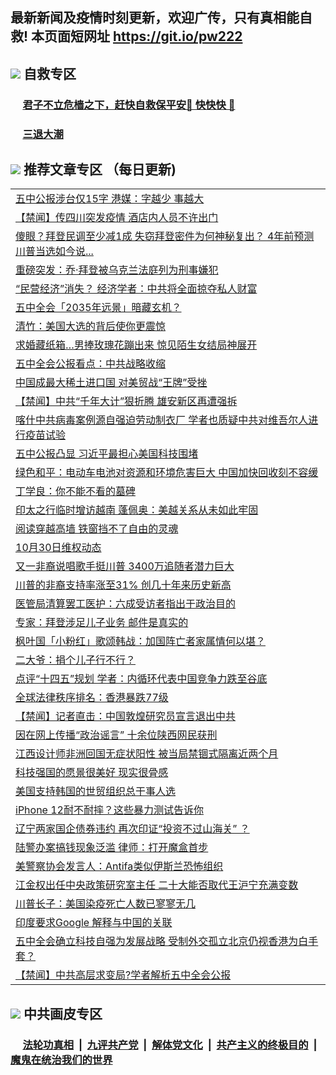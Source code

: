 ## 最新新闻及疫情时刻更新，欢迎广传，只有真相能自救! 本页面短网址 https://git.io/pw222



## <img src="https://img.icons8.com/cute-clipart/2x/circled-right.png">  自救专区

 ### &nbsp;&nbsp;&nbsp;&nbsp; [君子不立危樯之下，赶快自救保平安🍎 快快快 📩](https://github.com/pwgy/td/blob/master/README.md)
 
 ### &nbsp;&nbsp;&nbsp;&nbsp; [三退大潮](https://is.gd/fCPoKo) 
 
## <img src="https://img.icons8.com/cute-clipart/2x/circled-right.png"> 推荐文章专区 （每日更新)

<Table>
<tr><td colspan="2" align="left"><a href="https://jqmwojsx.xhuyd.press/?name=c1240128&key=encdeuyadochlaxz&from=pw2">五中公报涉台仅15字 港媒：字越少 事越大</a></td></tr>
<tr><td colspan="2" align="left"><a href="https://jqmwojsx.xhuyd.press/?name=c1240183&key=encdeuyadochlaxz&from=pw2">【禁闻】传四川突发疫情 酒店内人员不许出门</a></td></tr>
<tr><td colspan="2" align="left"><a href="https://jqmwojsx.xhuyd.press/?name=c1240125&key=encdeuyadochlaxz&from=pw2">傻眼？拜登民调至少减1成 失窃拜登密件为何神秘复出？ 4年前预测川普当选如今说...</a></td></tr>
<tr><td colspan="2" align="left"><a href="https://jqmwojsx.xhuyd.press/?name=c1240191&key=encdeuyadochlaxz&from=pw2">重磅突发：乔·拜登被乌克兰法庭列为刑事嫌犯</a></td></tr>
<tr><td colspan="2" align="left"><a href="https://jqmwojsx.xhuyd.press/?name=c1240146&key=encdeuyadochlaxz&from=pw2">“民营经济”消失？ 经济学者：中共将全面掠夺私人财富</a></td></tr>
<tr><td colspan="2" align="left"><a href="https://jqmwojsx.xhuyd.press/?name=c1240176&key=encdeuyadochlaxz&from=pw2">五中全会「2035年远景」暗藏玄机？</a></td></tr>
<tr><td colspan="2" align="left"><a href="https://jqmwojsx.xhuyd.press/?name=c1240121&key=encdeuyadochlaxz&from=pw2">清竹：美国大选的背后使你更震惊</a></td></tr>
<tr><td colspan="2" align="left"><a href="https://jqmwojsx.xhuyd.press/?name=c1240138&key=encdeuyadochlaxz&from=pw2">求婚藏纸箱…男捧玫瑰花蹦出来 惊见陌生女结局神展开</a></td></tr>
<tr><td colspan="2" align="left"><a href="https://jqmwojsx.xhuyd.press/?name=c1240120&key=encdeuyadochlaxz&from=pw2">五中全会公报看点：中共战略收缩</a></td></tr>
<tr><td colspan="2" align="left"><a href="https://jqmwojsx.xhuyd.press/?name=c1240184&key=encdeuyadochlaxz&from=pw2">中国成最大稀土进口国 对美贸战“王牌”受挫</a></td></tr>
<tr><td colspan="2" align="left"><a href="https://jqmwojsx.xhuyd.press/?name=c1240140&key=encdeuyadochlaxz&from=pw2">【禁闻】中共“千年大计”狠折腾 雄安新区再遭强拆</a></td></tr>
<tr><td colspan="2" align="left"><a href="https://jqmwojsx.xhuyd.press/?name=c1240174&key=encdeuyadochlaxz&from=pw2">喀什中共病毒案例源自强迫劳动制衣厂 学者也质疑中共对维吾尔人进行疫苗试验</a></td></tr>
<tr><td colspan="2" align="left"><a href="https://jqmwojsx.xhuyd.press/?name=c1240180&key=encdeuyadochlaxz&from=pw2">五中公报凸显 习近平最担心美国科技围堵</a></td></tr>
<tr><td colspan="2" align="left"><a href="https://jqmwojsx.xhuyd.press/?name=c1240123&key=encdeuyadochlaxz&from=pw2">绿色和平：电动车电池对资源和环境危害巨大 中国加快回收刻不容缓</a></td></tr>
<tr><td colspan="2" align="left"><a href="https://jqmwojsx.xhuyd.press/?name=c1240201&key=encdeuyadochlaxz&from=pw2">丁学良：你不能不看的墓碑</a></td></tr>
<tr><td colspan="2" align="left"><a href="https://jqmwojsx.xhuyd.press/?name=c1240135&key=encdeuyadochlaxz&from=pw2">印太之行临时增访越南 蓬佩奥：美越关系从未如此牢固</a></td></tr>
<tr><td colspan="2" align="left"><a href="https://jqmwojsx.xhuyd.press/?name=c1240172&key=encdeuyadochlaxz&from=pw2">阅读穿越高墙 铁窗挡不了自由的灵魂</a></td></tr>
<tr><td colspan="2" align="left"><a href="https://jqmwojsx.xhuyd.press/?name=c1240181&key=encdeuyadochlaxz&from=pw2">10月30日维权动态</a></td></tr>
<tr><td colspan="2" align="left"><a href="https://jqmwojsx.xhuyd.press/?name=c1240149&key=encdeuyadochlaxz&from=pw2">又一非裔说唱歌手挺川普 3400万追随者潜力巨大</a></td></tr>
<tr><td colspan="2" align="left"><a href="https://jqmwojsx.xhuyd.press/?name=c1240190&key=encdeuyadochlaxz&from=pw2">川普的非裔支持率涨至31% 创几十年来历史新高</a></td></tr>
<tr><td colspan="2" align="left"><a href="https://jqmwojsx.xhuyd.press/?name=c1240170&key=encdeuyadochlaxz&from=pw2">医管局清算罢工医护：六成受访者指出于政治目的</a></td></tr>
<tr><td colspan="2" align="left"><a href="https://jqmwojsx.xhuyd.press/?name=c1240129&key=encdeuyadochlaxz&from=pw2">专家：拜登涉足儿子业务 邮件是真实的</a></td></tr>
<tr><td colspan="2" align="left"><a href="https://jqmwojsx.xhuyd.press/?name=c1240175&key=encdeuyadochlaxz&from=pw2">枫叶国「小粉红」歌颂韩战：加国阵亡者家属情何以堪？</a></td></tr>
<tr><td colspan="2" align="left"><a href="https://jqmwojsx.xhuyd.press/?name=c1240199&key=encdeuyadochlaxz&from=pw2">二大爷：捐个儿子行不行？</a></td></tr>
<tr><td colspan="2" align="left"><a href="https://jqmwojsx.xhuyd.press/?name=c1240150&key=encdeuyadochlaxz&from=pw2">点评“十四五”规划 学者：内循环代表中国竞争力跌至谷底</a></td></tr>
<tr><td colspan="2" align="left"><a href="https://jqmwojsx.xhuyd.press/?name=c1240171&key=encdeuyadochlaxz&from=pw2">全球法律秩序排名：香港暴跌77级</a></td></tr>
<tr><td colspan="2" align="left"><a href="https://jqmwojsx.xhuyd.press/?name=c1240185&key=encdeuyadochlaxz&from=pw2">【禁闻】记者直击：中国敦煌研究员宣言退出中共</a></td></tr>
<tr><td colspan="2" align="left"><a href="https://jqmwojsx.xhuyd.press/?name=c1240163&key=encdeuyadochlaxz&from=pw2">因在网上传播“政治谣言” 十余位陕西网民获刑</a></td></tr>
<tr><td colspan="2" align="left"><a href="https://jqmwojsx.xhuyd.press/?name=c1240131&key=encdeuyadochlaxz&from=pw2">江西设计师非洲回国无症状阳性 被当局禁锢式隔离近两个月</a></td></tr>
<tr><td colspan="2" align="left"><a href="https://jqmwojsx.xhuyd.press/?name=c1240133&key=encdeuyadochlaxz&from=pw2">科技强国的愿景很美好 现实很骨感</a></td></tr>
<tr><td colspan="2" align="left"><a href="https://jqmwojsx.xhuyd.press/?name=c1240134&key=encdeuyadochlaxz&from=pw2">美国支持韩国的世贸组织总干事人选</a></td></tr>
<tr><td colspan="2" align="left"><a href="https://jqmwojsx.xhuyd.press/?name=c1240147&key=encdeuyadochlaxz&from=pw2">iPhone 12耐不耐摔？这些暴力测试告诉你</a></td></tr>
<tr><td colspan="2" align="left"><a href="https://jqmwojsx.xhuyd.press/?name=c1240145&key=encdeuyadochlaxz&from=pw2">辽宁两家国企债券违约 再次印证“投资不过山海关” ？</a></td></tr>
<tr><td colspan="2" align="left"><a href="https://jqmwojsx.xhuyd.press/?name=c1240155&key=encdeuyadochlaxz&from=pw2">陆警办案搞钱现象泛滥 律师：打开魔盒首步</a></td></tr>
<tr><td colspan="2" align="left"><a href="https://jqmwojsx.xhuyd.press/?name=c1240144&key=encdeuyadochlaxz&from=pw2">美警察协会发言人：Antifa类似伊斯兰恐怖组织</a></td></tr>
<tr><td colspan="2" align="left"><a href="https://jqmwojsx.xhuyd.press/?name=c1240166&key=encdeuyadochlaxz&from=pw2">江金权出任中央政策研究室主任 二十大能否取代王沪宁充满变数</a></td></tr>
<tr><td colspan="2" align="left"><a href="https://jqmwojsx.xhuyd.press/?name=c1240167&key=encdeuyadochlaxz&from=pw2">川普长子：美国染疫死亡人数已寥寥无几</a></td></tr>
<tr><td colspan="2" align="left"><a href="https://jqmwojsx.xhuyd.press/?name=c1240196&key=encdeuyadochlaxz&from=pw2">印度要求Google 解释与中国的关联</a></td></tr>
<tr><td colspan="2" align="left"><a href="https://jqmwojsx.xhuyd.press/?name=c1240130&key=encdeuyadochlaxz&from=pw2">五中全会确立科技自强为发展战略 受制外交孤立北京仍视香港为白手套？</a></td></tr>
<tr><td colspan="2" align="left"><a href="https://jqmwojsx.xhuyd.press/?name=c1240157&key=encdeuyadochlaxz&from=pw2">【禁闻】中共高层求变局?学者解析五中全会公报</a></td></tr>

 </Table>

## <img src="https://img.icons8.com/cute-clipart/2x/circled-right.png"> 中共画皮专区


 ### &nbsp;&nbsp;&nbsp;&nbsp; [法轮功真相](https://github.com/begood0513/basic/blob/master/README.md) &nbsp;|&nbsp; [九评共产党](https://github.com/begood0513/9ping.md/blob/master/README.md) &nbsp;|&nbsp; [解体党文化](https://github.com/begood0513/jtdwh.md/blob/master/README.md)   &nbsp;|&nbsp; [共产主义的终极目的](https://github.com/begood0513/gczydzjmd.md/blob/master/README.md) &nbsp;|&nbsp; [魔鬼在统治我们的世界](https://github.com/begood0513/gczydzjmd.md/blob/master/README.md) 

